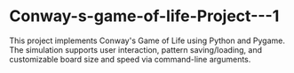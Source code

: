 # Conway-s-game-of-life-Project---1
This project implements Conway's Game of Life using Python and Pygame. The simulation supports user interaction, pattern saving/loading, and customizable board size and speed via command-line arguments.
